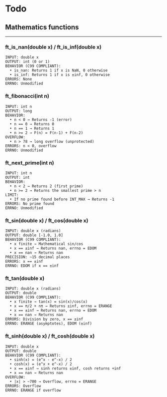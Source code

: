 # Todo

## Mathematics functions

---

### **ft_is_nan(double x) / ft_is_inf(double x)**

```
INPUT: double x
OUTPUT: int (0 or 1)
BEHAVIOR (C99 COMPLIANT):
  • is_nan: Returns 1 if x is NaN, 0 otherwise
  • is_inf: Returns 1 if x is ±inf, 0 otherwise
ERRORS: None
ERRNO: Unmodified
```

### **ft_fibonacci(int n)**

```
INPUT: int n
OUTPUT: long
BEHAVIOR:
  • n < 0 → Returns -1 (error)
  • n == 0 → Returns 0
  • n == 1 → Returns 1
  • n >= 2 → F(n) = F(n-1) + F(n-2)
OVERFLOW:
  • n > 78 → long overflow (unprotected)
ERRORS: n < 0, overflow
ERRNO: Unmodified
```

### **ft_next_prime(int n)**

```
INPUT: int n
OUTPUT: int
BEHAVIOR:
  • n < 2 → Returns 2 (first prime)
  • n >= 2 → Returns the smallest prime > n
LIMIT:
  • If no prime found before INT_MAX → Returns -1
ERRORS: No prime found
ERRNO: Unmodified
```

### **ft_sin(double x) / ft_cos(double x)**

```
INPUT: double x (radians)
OUTPUT: double [-1.0, 1.0]
BEHAVIOR (C99 COMPLIANT):
  • x finite → Mathematical sin/cos
  • x == ±inf → Returns nan, errno = EDOM
  • x == nan → Returns nan
PRECISION: ~15 decimal places
ERRORS: x == ±inf
ERRNO: EDOM if x == ±inf
```

### **ft_tan(double x)**

```
INPUT: double x (radians)
OUTPUT: double
BEHAVIOR (C99 COMPLIANT):
  • x finite → tan(x) = sin(x)/cos(x)
  • x == π/2 + nπ → Returns ±inf, errno = ERANGE
  • x == ±inf → Returns nan, errno = EDOM
  • x == nan → Returns nan
ERRORS: Division by zero, x == ±inf
ERRNO: ERANGE (asymptotes), EDOM (±inf)
```

### **ft_sinh(double x) / ft_cosh(double x)**

```
INPUT: double x
OUTPUT: double
BEHAVIOR (C99 COMPLIANT):
  • sinh(x) = (e^x - e^-x) / 2
  • cosh(x) = (e^x + e^-x) / 2
  • x == ±inf → sinh returns ±inf, cosh returns +inf
  • x == nan → Returns nan
OVERFLOW:
  • |x| > ~700 → Overflow, errno = ERANGE
ERRORS: Overflow
ERRNO: ERANGE if overflow
```